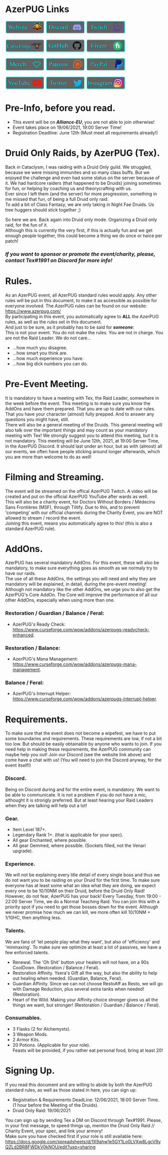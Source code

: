 # AzerPUG Links
[![](https://github.com/AzerPUG/AZP-Files/raw/main/Panels/Website%20Panel%20Small.png "")](http://www.azerpug.com "") 
[![](https://github.com/AzerPUG/AZP-Files/raw/main/Panels/Discord%20Panel%20Small.png "")](http://www.azerpug.com/discord "") 
[![](https://github.com/AzerPUG/AZP-Files/raw/main/Panels/Twitch%20Panel%20Small.png "")](http://www.azerpug.com/twitch "")  

[![](https://github.com/AzerPUG/AZP-Files/raw/main/Panels/CurseForge%20Panel%20Small.png "")](http://www.azerpug.com/curseforge "") 
[![](https://github.com/AzerPUG/AZP-Files/raw/main/Panels/GitHub%20Panel%20Small.png "")](http://www.azerpug.com/github "") 
[![](https://github.com/AzerPUG/AZP-Files/raw/main/Panels/Fiverr%20Panel%20Small.png "")](http://www.azerpug.com/fiverr "")  

[![](https://github.com/AzerPUG/AZP-Files/raw/main/Panels/Merch%20Panel%20Small.png "")](http://www.azerpug.com/merch "") 
[![](https://github.com/AzerPUG/AZP-Files/raw/main/Panels/Patreon%20Panel%20Small.png "")](http://www.azerpug.com/patreon "") 
[![](https://github.com/AzerPUG/AZP-Files/raw/main/Panels/PayPal%20Panel%20Small.png "")](http://www.azerpug.com/paypal "")  

[![](https://github.com/AzerPUG/AZP-Files/raw/main/Panels/YouTube%20Panel%20Small.png "")](http://www.azerpug.com/youtube "") 
[![](https://github.com/AzerPUG/AZP-Files/raw/main/Panels/Twitter%20Panel%20Small.png "")](http://www.azerpug.com/twitter "") 
[![](https://github.com/AzerPUG/AZP-Files/raw/main/Panels/Instagram%20Panel%20Small.png "")](http://www.azerpug.com/instagram "") 

# Pre-Info, before you read.
- This event will be on ***Alliance-EU***, you are not able to join otherwise!
- Event takes place on 19/06/2021, 19:00 Server Time!
- Registration Deadline: June 12th (Must meet all requirements already!)

# Druid Only Raids, by AzerPUG (Tex).
Back in Cataclysm, I was raiding with a Druid Only guild. We struggled, because we were missing immunites and so many class buffs. But we enjoyed the challenge and even had some status on the server because of it. We had hardcore raiders (that happened to be Druids) joining sometimes for fun, or helping by coaching us and theorycrafting with us.  
Ever since I left them (and the server) for more progression, something in me missed that fun, of being a full Druid only raid.  
To add a bit of Class Fantasy, we are only taking in Night Fae Druids. Us tree huggers should stick together ;)
  
So here we are. Back again into Druid only mode. Organizing a Druid only raid, for the fun of it.  
Although this is currently the very first, if this is actually fun and we get enough people together, this could become a thing we do once or twice per patch!  

### *If you want to sponsor or promote the event/charity, please, contact Tex#1991 on Discord for more info!*

# Rules.
As an AzerPUG event, all AzerPUG standard rules would apply. Any other rules will be put in this document, to make it as accessible as possible for everyone involved.
The AzerPUG rules can be found on our website: https://www.azerpug.com/  
By participating in this event, you automatically agree to **ALL** the AzerPUG rules, as well as the rules set in this document.  
And just to be sure, as it probably has to be said for ***someone***:  
This is not your event. You do not make the rules. You are not in charge. You are not the Raid Leader. 
We do not care...
- ...how much you disagree.
- ...how smart you think are.
- ...how much experience you have.
- ...how big dick numbers you can do.

# Pre-Event Meeting.
It is mandatory to have a meeting with Tex, the Raid Leader, somewhere in the week before the event. This meeting is to make sure you know the AddOns and have them prepared. That you are up to date with our rules. That you have your character (almost) fully prepped. And to answer any questions you might have, still.  
There will also be a general meeting of the Druids. This general meeting will also talk over the important things and may count as your mandatory meeting with Tex!
We strongly suggest you to attend this meeting, but it is not mandatory. This meeting will be June 12th, 2021, at 19:00 Server Time, in the AzerPUG Discord. It should last under an hour, but as with (almost) all our events, we often have people sticking around longer afterwards, which you are more than welcome to do as well!

# Filming and Streaming.
The event will be streamed on the offical AzerPUG Twitch. A video will be created and put on the official AzerPUG YouTube after wards as well.  
This will also be a charity event, for Doctors Without Borders / Médecins Sans Frontières (MSF), through Tiltify. 
Due to this, and to prevent 'competing' with our official channels during the Charity Event, you are NOT allowed to stream / record the event.  
Joining this event, means you automatically agree to this! (this is also a standard AzerPUG rule).

# AddOns.
AzerPUG has several mandatory AddOns. For this event, these will also be mandatory, to make sure everything goes as smooth as we normaly try to have our raids.  
The use of all these AddOns, the settings you will need and why they are mandatory will be explained, in detail, during the pre-event meeting! Although not mandatory like the other AddOns, we urge you to also get the AzerPUG's Core AddOn. The Core will improve the performance of all our other AddOns, especially when using more than one.  
### Restoration / Guardian / Balance / Feral:
- AzerPUG's Ready Check: https://www.curseforge.com/wow/addons/azerpugs-readycheck-enhanced.

### Restoration / Balance:
- AzerPUG's Mana Management: https://www.curseforge.com/wow/addons/azerpugs-mana-management.

### Balance / Feral:
- AzerPUG's Interrupt Helper: https://www.curseforge.com/wow/addons/azerpugs-interrupt-helper.

# Requirements.
To make sure that the event does not become a wipefest, we have to put some boundaries and requirements. These requirements are low, if not a bit too low. But should be easily obtainable by anyone who wants to join. If you need help in making these requirements, the AzerPUG community can maybe help you out! Join our Discord (see the website link above) and come have a chat with us! (You will need to join the Discord anyway, for the event itself!)

### Discord.
Being on Discord during and for the entire event, is mandatory. We want to be able to communicate. It is not a problem if you do not have a mic, althought it is strongly preferred. But at least hearing your Raid Leaders when they are talking will help out a lot!

### Gear.
- Item Level 187+.
- Legendary Rank 1+. (that is applicable for your spec).
- All gear Enchanted, where possible.
- All gear Gemmed, where possible. (Sockets filled, not the Venari upgrade).

### Experience.
We will not be explaining every litle detail of every single boss and thus we do not want you to be raiding on your Druid for the first time. To make sure everyone has at least some what an idea what they are doing, we expect every one to be 10/10NM on their Druid, before the Druid Only Raid!  
However, do not fear, AzerPUG has your back! Every Tuesday, from 19:00 - 22:00 Server Time, we do a Normal Teaching Raid. You can join this with a priority spot if you need to get those bosses down for the event. Although we never promise how much we can kill, we more often kill 10/10NM + 1/10HC, then anything less.

### Talents.
We are fans of 'let people play what they want', but also of 'efficiency' and 'minmaxing'. To make sure we optimize at least a lot of passives, we have a few enforced talents.
- Renewal. The 'Oh Shit' button your healers will not have, on a 90s CoolDown. (Restoration / Balance / Feral).
- Restoration Affinity. Ysera's Gift all the way, but also the ability to help out healing when needed. (Guardian, Balance, Feral).
- Guardian Affinity. Since we can not choose RestoAff as Resto, we will go with Damage Reduction, plus several extra tanks when needed! (Restoration).
- Heart of the Wild. Making your Affinity choice stronger gives us all the things we want, but stronger! (Restoration / Guardian / Balance / Feral).

### Consumables.
- 3 Flasks (2 for Alchemysts).
- 3 Weapon Mods.
- 2 Armor Kits.
- 20 Potions. (Applicable for your role).  
Feasts will be provided, if you rather eat personal food, bring at least 20!

# Signing Up.
If you read this document and are willing to abide by both the AzerPUG standard rules, as well as those stated in here, you can sign up:
- Registration & Requirements DeadLine: 12/06/2021, 18:00 Server Time. (1 hour before the Meeting of the Druids).
- Druid Only Raid: 19/06/2021

You can sign up by sending Tex a DM on Discord through Tex#1991.
Please, in your first message, to speed things up, mention the Druid Only Raid // Charity Event, your spec, and link your armory!  
Make sure you have checked first if your role is still available here: https://docs.google.com/spreadsheets/d/1X9ahw1e5GY1Lo0LVXw8LgcV9yQZLd2BR8FWDkV0kNOU/edit?usp=sharing
